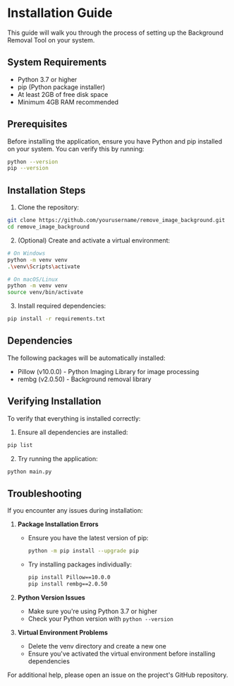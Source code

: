 # Installation Guide

This guide will walk you through the process of setting up the Background Removal Tool on your system.

## System Requirements

- Python 3.7 or higher
- pip (Python package installer)
- At least 2GB of free disk space
- Minimum 4GB RAM recommended

## Prerequisites

Before installing the application, ensure you have Python and pip installed on your system. You can verify this by running:

```bash
python --version
pip --version
```

## Installation Steps

1. Clone the repository:
```bash
git clone https://github.com/yourusername/remove_image_background.git
cd remove_image_background
```

2. (Optional) Create and activate a virtual environment:
```bash
# On Windows
python -m venv venv
.\venv\Scripts\activate

# On macOS/Linux
python -m venv venv
source venv/bin/activate
```

3. Install required dependencies:
```bash
pip install -r requirements.txt
```

## Dependencies

The following packages will be automatically installed:

- Pillow (v10.0.0) - Python Imaging Library for image processing
- rembg (v2.0.50) - Background removal library

## Verifying Installation

To verify that everything is installed correctly:

1. Ensure all dependencies are installed:
```bash
pip list
```

2. Try running the application:
```bash
python main.py
```

## Troubleshooting

If you encounter any issues during installation:

1. **Package Installation Errors**
   - Ensure you have the latest version of pip:
     ```bash
     python -m pip install --upgrade pip
     ```
   - Try installing packages individually:
     ```bash
     pip install Pillow==10.0.0
     pip install rembg==2.0.50
     ```

2. **Python Version Issues**
   - Make sure you're using Python 3.7 or higher
   - Check your Python version with `python --version`

3. **Virtual Environment Problems**
   - Delete the venv directory and create a new one
   - Ensure you've activated the virtual environment before installing dependencies

For additional help, please open an issue on the project's GitHub repository.